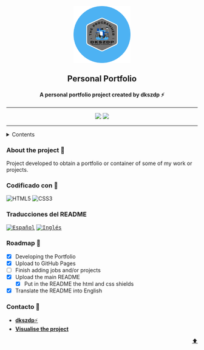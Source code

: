 <a name="top"></a>

<p align="center">
  <img width="150" height="150" align="center" src="../img/logoreadme.png">
  <h2 align="center">Personal Portfolio</h2>
  <h4 align="center">A personal portfolio project created by dkszdp ⚡</h4>
</p>

<hr>

<p align="center">
  <img src="https://img.shields.io/github/stars/dkszdp/portafolio-dkszdp?color=%2347A1DC&label=Estrellas">
  <img src="https://img.shields.io/github/watchers/dkszdp/portafolio-dkszdp?color=%2347A1DC&label=Observadores">
</p>

<hr>

<details>
  <summary>Contents</summary>
  <ol>
    <li><a href="#abouttheproject">About the project</a></li>
    <li><a href="#coding">Coding</a></li>
    <li><a href="translations">Translations</a></li>
    <li><a href="#roadmap">Roadmap</a></li>
    <li><a href="#contact">Contact</a></li>
  </ol>
</details>

<a name="abouttheproject"></a>

### About the project 📑
Project developed to obtain a portfolio or container of some of my work or projects.

<a name="coding"></a>

### Codificado con 📝
![HTML5](https://img.shields.io/badge/html5-%23E34F26.svg?style=for-the-badge&logo=html5&logoColor=white)
![CSS3](https://img.shields.io/badge/css3-%231572B6.svg?style=for-the-badge&logo=css3&logoColor=white)

<a name="translations"></a>

### Traducciones del README
<kbd>[<img title="Español" alt="Español" src="https://cdn.staticaly.com/gh/hjnilsson/country-flags/master/svg/es.svg" width="22">](../README.md)</kbd>
<kbd>[<img title="Inglés" alt="Inglés" src="https://cdn.staticaly.com/gh/hjnilsson/country-flags/master/svg/gb.svg" width="22">](./README.ing.md)</kbd>

<a name="roadmap"></a>

### Roadmap 🚀
- [x] Developing the Portfolio
- [x] Upload to GitHub Pages
- [ ] Finish adding jobs and/or projects
- [x] Upload the main README
    - [x] Put in the README the html and css shields
- [x] Translate the README into English

<a name="contact"></a>

### Contacto 📱
- [**dkszdp**⚡](https://github.com/dkszdp)
- [**Visualise the project**](https://dkszdp.github.io/portafolio-dkszdp/)

<p align="right"><a href="#top">⬆</a></p>